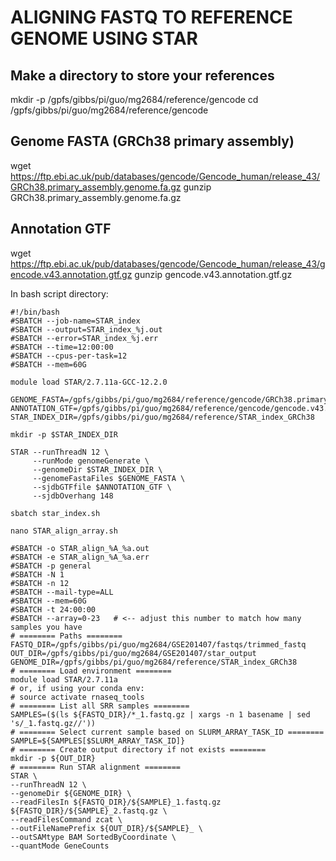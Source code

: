 # ALIGNING FASTQ TO REFERENCE GENOME USING STAR
## Make a directory to store your references
mkdir -p /gpfs/gibbs/pi/guo/mg2684/reference/gencode
cd /gpfs/gibbs/pi/guo/mg2684/reference/gencode

## Genome FASTA (GRCh38 primary assembly)
wget https://ftp.ebi.ac.uk/pub/databases/gencode/Gencode_human/release_43/GRCh38.primary_assembly.genome.fa.gz
gunzip GRCh38.primary_assembly.genome.fa.gz

## Annotation GTF
wget https://ftp.ebi.ac.uk/pub/databases/gencode/Gencode_human/release_43/gencode.v43.annotation.gtf.gz
gunzip gencode.v43.annotation.gtf.gz

In bash script directory:
```
#!/bin/bash
#SBATCH --job-name=STAR_index
#SBATCH --output=STAR_index_%j.out
#SBATCH --error=STAR_index_%j.err
#SBATCH --time=12:00:00
#SBATCH --cpus-per-task=12
#SBATCH --mem=60G

module load STAR/2.7.11a-GCC-12.2.0

GENOME_FASTA=/gpfs/gibbs/pi/guo/mg2684/reference/gencode/GRCh38.primary_assembly.genome.fa
ANNOTATION_GTF=/gpfs/gibbs/pi/guo/mg2684/reference/gencode/gencode.v43.annotation.gtf
STAR_INDEX_DIR=/gpfs/gibbs/pi/guo/mg2684/reference/STAR_index_GRCh38

mkdir -p $STAR_INDEX_DIR

STAR --runThreadN 12 \
     --runMode genomeGenerate \
     --genomeDir $STAR_INDEX_DIR \
     --genomeFastaFiles $GENOME_FASTA \
     --sjdbGTFfile $ANNOTATION_GTF \
     --sjdbOverhang 148
```
`sbatch star_index.sh`

```
nano STAR_align_array.sh

#SBATCH -o STAR_align_%A_%a.out
#SBATCH -e STAR_align_%A_%a.err
#SBATCH -p general
#SBATCH -N 1
#SBATCH -n 12
#SBATCH --mail-type=ALL
#SBATCH --mem=60G
#SBATCH -t 24:00:00
#SBATCH --array=0-23   # <-- adjust this number to match how many samples you have
# ======== Paths ========
FASTQ_DIR=/gpfs/gibbs/pi/guo/mg2684/GSE201407/fastqs/trimmed_fastq
OUT_DIR=/gpfs/gibbs/pi/guo/mg2684/GSE201407/star_output
GENOME_DIR=/gpfs/gibbs/pi/guo/mg2684/reference/STAR_index_GRCh38
# ======== Load environment ========
module load STAR/2.7.11a
# or, if using your conda env:
# source activate rnaseq_tools
# ======== List all SRR samples ========
SAMPLES=($(ls ${FASTQ_DIR}/*_1.fastq.gz | xargs -n 1 basename | sed 's/_1.fastq.gz//'))
# ======== Select current sample based on SLURM_ARRAY_TASK_ID ========
SAMPLE=${SAMPLES[$SLURM_ARRAY_TASK_ID]}
# ======== Create output directory if not exists ========
mkdir -p ${OUT_DIR}
# ======== Run STAR alignment ========
STAR \
--runThreadN 12 \
--genomeDir ${GENOME_DIR} \
--readFilesIn ${FASTQ_DIR}/${SAMPLE}_1.fastq.gz ${FASTQ_DIR}/${SAMPLE}_2.fastq.gz \
--readFilesCommand zcat \
--outFileNamePrefix ${OUT_DIR}/${SAMPLE}_ \
--outSAMtype BAM SortedByCoordinate \
--quantMode GeneCounts
```

